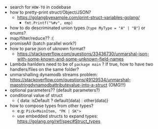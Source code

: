 - search for `HOW-TO` in codebase
- how to pretty-print struct/Object/JSON?
  - https://golangbyexample.com/print-struct-variables-golang/
    - `fmt.Printf("%#v", emp)`
- how to do descriminated union types (`type MyType = "A" | "B"`) or enums?
- map/filter/reduce?? :(
- promiseAll (batch parallel work?)
- how to parse json of uknown format?
  - https://stackoverflow.com/questions/33436730/unmarshal-json-with-some-known-and-some-unknown-field-names
- Lambda hanlders need to be of `package main` ? If true, how to have two handlers/files on the same folder?
- unmarshalling dynamodb streams problem: https://stackoverflow.com/questions/49129534/unmarshal-mapstringdynamodbattributevalue-into-a-struct (OMG!!!)
- optional parameters?? (default parameters?)
- conditional value of struct
  - { data: isDefault ? default(data) : other(data)}
- how to compose types from other types?
  - e.g: `Pick<MainItem, "PK | SK">`
  - use embedded structs to expand types: https://golang.org/ref/spec#Struct_types
